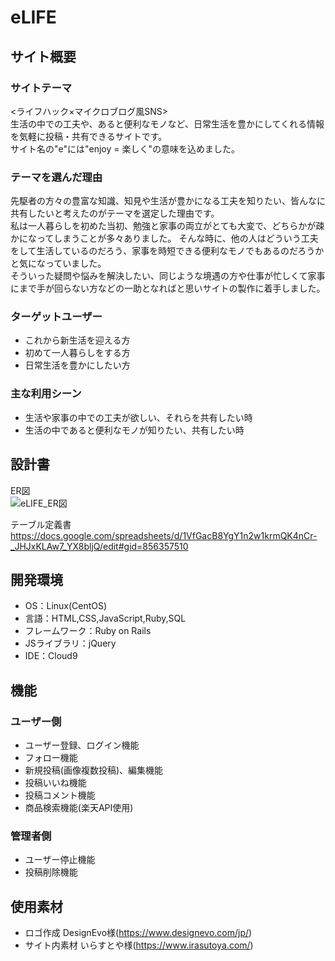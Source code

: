 # eLIFE

## サイト概要

### サイトテーマ
<ライフハック×マイクロブログ風SNS><br>
生活の中での工夫や、あると便利なモノなど、日常生活を豊かにしてくれる情報を気軽に投稿・共有できるサイトです。<br>
サイト名の"e"には"enjoy = 楽しく"の意味を込めました。

### テーマを選んだ理由
先駆者の方々の豊富な知識、知見や生活が豊かになる工夫を知りたい、皆んなに共有したいと考えたのがテーマを選定した理由です。<br>
私は一人暮らしを初めた当初、勉強と家事の両立がとても大変で、どちらかが疎かになってしまうことが多々ありました。
そんな時に、他の人はどういう工夫をして生活しているのだろう、家事を時短できる便利なモノでもあるのだろうかと気になっていました。<br>
そういった疑問や悩みを解決したい、同じような境遇の方や仕事が忙しくて家事にまで手が回らない方などの一助となればと思いサイトの製作に着手しました。

### ターゲットユーザー
- これから新生活を迎える方
- 初めて一人暮らしをする方
- 日常生活を豊かにしたい方

### 主な利用シーン
- 生活や家事の中での工夫が欲しい、それらを共有したい時
- 生活の中であると便利なモノが知りたい、共有したい時

## 設計書

ER図<br>
![eLIFE_ER図](https://user-images.githubusercontent.com/122168203/229338264-d4429149-dd2b-435f-af39-c21cf6586af8.png)

テーブル定義書<br>
https://docs.google.com/spreadsheets/d/1VfGacB8YgY1n2w1krmQK4nCr-_JHJxKLAw7_YX8bljQ/edit#gid=856357510

## 開発環境
- OS：Linux(CentOS)
- 言語：HTML,CSS,JavaScript,Ruby,SQL
- フレームワーク：Ruby on Rails
- JSライブラリ：jQuery
- IDE：Cloud9

## 機能
### ユーザー側
- ユーザー登録、ログイン機能
- フォロー機能
- 新規投稿(画像複数投稿)、編集機能
- 投稿いいね機能
- 投稿コメント機能
- 商品検索機能(楽天API使用)

### 管理者側
- ユーザー停止機能
- 投稿削除機能

## 使用素材
- ロゴ作成 DesignEvo様(https://www.designevo.com/jp/)
- サイト内素材 いらすとや様(https://www.irasutoya.com/)